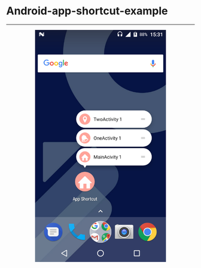 <h1>Android-app-shortcut-example</h1>
<hr>
<p align="center">
  <img src="https://github.com/pankaj046/Android-app-shortcut-example/blob/master/Screenshot_20180710-153106.png" width="350" title="hover text">
</p>
